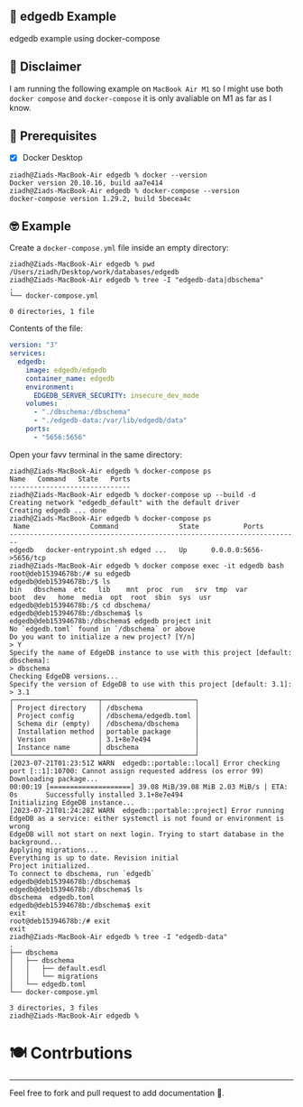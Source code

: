 🐳 edgedb Example
-----------------
edgedb example using docker-compose

🚨 Disclaimer
----------
I am running the following example on `MacBook Air M1` so I might use both `docker compose` and `docker-compose` it is only avaliable on M1 as far as I know.

🔧 Prerequisites
----------------
- [X] Docker Desktop
```console
ziadh@Ziads-MacBook-Air edgedb % docker --version
Docker version 20.10.16, build aa7e414
ziadh@Ziads-MacBook-Air edgedb % docker-compose --version
docker-compose version 1.29.2, build 5becea4c
```

🤓 Example
----------
Create a `docker-compose.yml` file inside an empty directory:
```console
ziadh@Ziads-MacBook-Air edgedb % pwd                           
/Users/ziadh/Desktop/work/databases/edgedb
ziadh@Ziads-MacBook-Air edgedb % tree -I "edgedb-data|dbschema"
.
└── docker-compose.yml

0 directories, 1 file
```
Contents of the file:
```yml
version: "3"
services:
  edgedb:
    image: edgedb/edgedb
    container_name: edgedb
    environment:
      EDGEDB_SERVER_SECURITY: insecure_dev_mode
    volumes:
      - "./dbschema:/dbschema"
      - "./edgedb-data:/var/lib/edgedb/data"
    ports:
      - "5656:5656"
```
Open your favv terminal in the same directory:
```console
ziadh@Ziads-MacBook-Air edgedb % docker-compose ps  
Name   Command   State   Ports
------------------------------
ziadh@Ziads-MacBook-Air edgedb % docker-compose up --build -d
Creating network "edgedb_default" with the default driver
Creating edgedb ... done
ziadh@Ziads-MacBook-Air edgedb % docker-compose ps           
 Name               Command               State           Ports         
------------------------------------------------------------------------
edgedb   docker-entrypoint.sh edged ...   Up      0.0.0.0:5656->5656/tcp
ziadh@Ziads-MacBook-Air edgedb % docker compose exec -it edgedb bash
root@deb15394678b:/# su edgedb
edgedb@deb15394678b:/$ ls
bin   dbschema	etc   lib    mnt  proc	run   srv  tmp	var
boot  dev	home  media  opt  root	sbin  sys  usr
edgedb@deb15394678b:/$ cd dbschema/
edgedb@deb15394678b:/dbschema$ ls
edgedb@deb15394678b:/dbschema$ edgedb project init
No `edgedb.toml` found in `/dbschema` or above
Do you want to initialize a new project? [Y/n]
> Y
Specify the name of EdgeDB instance to use with this project [default: dbschema]: 
> dbschema
Checking EdgeDB versions...
Specify the version of EdgeDB to use with this project [default: 3.1]: 
> 3.1
┌─────────────────────┬───────────────────────┐
│ Project directory   │ /dbschema             │
│ Project config      │ /dbschema/edgedb.toml │
│ Schema dir (empty)  │ /dbschema/dbschema    │
│ Installation method │ portable package      │
│ Version             │ 3.1+8e7e494           │
│ Instance name       │ dbschema              │
└─────────────────────┴───────────────────────┘
[2023-07-21T01:23:51Z WARN  edgedb::portable::local] Error checking port [::1]:10700: Cannot assign requested address (os error 99)
Downloading package...
00:00:19 [====================] 39.08 MiB/39.08 MiB 2.03 MiB/s | ETA: 0s       Successfully installed 3.1+8e7e494
Initializing EdgeDB instance...
[2023-07-21T01:24:28Z WARN  edgedb::portable::project] Error running EdgeDB as a service: either systemctl is not found or environment is wrong
EdgeDB will not start on next login. Trying to start database in the background...
Applying migrations...
Everything is up to date. Revision initial
Project initialized.
To connect to dbschema, run `edgedb`
edgedb@deb15394678b:/dbschema$
edgedb@deb15394678b:/dbschema$ ls
dbschema  edgedb.toml
edgedb@deb15394678b:/dbschema$ exit
exit
root@deb15394678b:/# exit
exit
ziadh@Ziads-MacBook-Air edgedb % tree -I "edgedb-data"              
.
├── dbschema
│   ├── dbschema
│   │   ├── default.esdl
│   │   └── migrations
│   └── edgedb.toml
└── docker-compose.yml

3 directories, 3 files
ziadh@Ziads-MacBook-Air edgedb % 
```

# 🍽️ Contrbutions
-----------------
Feel free to fork and pull request to add documentation 📝.

